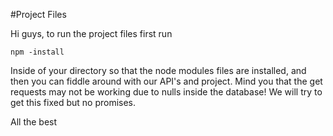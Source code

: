 #Project Files

Hi guys, to run the project files first run 

```
npm -install
```
Inside of your directory so that the node modules files are installed, and then you can fiddle around with our API's and project.
Mind you that the get requests may not be working due to nulls inside the database! We will try to get this fixed but no promises.

All the best
